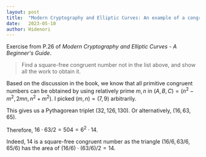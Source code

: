 ```yaml
---
layout: post
title:  "Modern Cryptography and Elliptic Curves: An example of a congruent number"
date:   2023-05-10
author: Hidenori
---
```


Exercise from P.26 of _Modern Cryptography and Elliptic Curves - A Beginner's Guide_.

> Find a square-free congruent number not in the list above, and show all the work to obtain it.

Based on the discussion in the book, we know that all primitive congruent numbers can be obtained by using relatively prime $m, n$ in $(A, B, C) = (n^2 - m^2, 2mn, n^2 + m^2)$.
I picked $(m, n) = (7, 9)$ arbitrarily.

This gives us a Pythagorean triplet $(32, 126, 130)$.
Or alternatively, $(16, 63, 65)$.

Therefore, $16 \cdot 63 / 2 = 504 = 6^2 \cdot 14$.

Indeed, 14 is a square-free congruent number as the triangle $(16 / 6, 63 / 6, 65 / 6)$ has the area of $(16 / 6) \cdot (63 / 6) / 2 = 14$.

